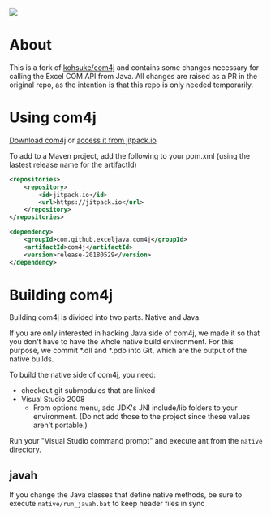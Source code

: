 [![](https://jitpack.io/v/exceljava/com4j.svg)](https://jitpack.io/#exceljava/com4j)

About
=====

This is a fork of [kohsuke/com4j](https://github.com/kohsuke/com4j) and contains some changes necessary for calling the Excel COM API from Java. All changes are raised as a PR in the original repo, as the intention is that this repo is only needed temporarily.

Using com4j
===========

[Download com4j](https://github.com/exceljava/com4j/releases) or [access it from jitpack.io](https://jitpack.io/#exceljava/com4j)

To add to a Maven project, add the following to your pom.xml (using the lastest release name for the artifactId)

```xml
<repositories>
    <repository>
        <id>jitpack.io</id>
        <url>https://jitpack.io</url>
    </repository>
</repositories>

<dependency>
    <groupId>com.github.exceljava.com4j</groupId>
    <artifactId>com4j</artifactId>
    <version>release-20180529</version>
</dependency>
```

Building com4j
==============
Building com4j is divided into two parts. Native and Java.

If you are only interested in hacking Java side of com4j, we made it so that you don't have to have the whole native build environment. For this purpose, we commit *.dll and *.pdb into Git, which are the output of the native builds.

To build the native side of com4j, you need:

- checkout git submodules that are linked
- Visual Studio 2008
    - From options menu, add JDK's JNI include/lib folders to your environment.
      (Do not add those to the project since these values aren't portable.)

Run your "Visual Studio command prompt" and execute ant from the `native` directory.


javah
-----
If you change the Java classes that define native methods, be sure to execute `native/run_javah.bat` to keep header files in sync
